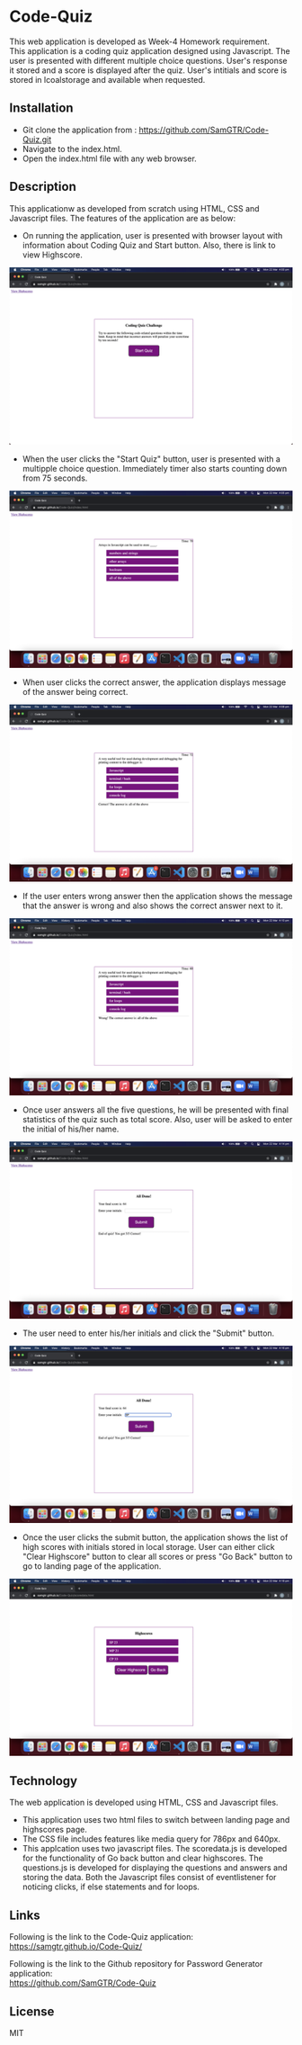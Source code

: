 # Code-Quiz

This web application is developed as Week-4 Homework requirement.  
This application is a coding quiz application designed using Javascript. The user is presented with different multiple choice questions. User's response it stored and a score is displayed after the quiz.
User's intitials and score is stored in lcoalstorage and available when requested.

## Installation

- Git clone the application from : https://github.com/SamGTR/Code-Quiz.git
- Navigate to the index.html.
- Open the index.html file with any web browser.

## Description

This applicationw as developed from scratch using HTML, CSS and Javascript files. The features of the application are as below:

- On running the application, user is presented with browser layout with information about Coding Quiz and Start button. Also, there is link to view Highscore.

![Application homepage.](./assets/images/1.png)

- When the user clicks the "Start Quiz" button, user is presented with a multipple choice question. Immediately timer also starts counting down from 75 seconds.

![Start of quiz](./assets/images/2.png)

- When user clicks the correct answer, the application displays message of the answer being correct.

![Answer checking.](./assets/images/3.png)

- If the user enters wrong answer then the application shows the message that the answer is wrong and also shows the correct answer next to it.

![Wrong answer case.](./assets/images/4.png)

- Once user answers all the five questions, he will be presented with final statistics of the quiz such as total score. Also, user will be asked to enter the initial of his/her name.

![Quiz finish.](./assets/images/5.png)

- The user need to enter his/her initials and click the "Submit" button.

![Enter initial.](./assets/images/6.png)

- Once the user clicks the submit button, the application shows the list of high scores with initials stored in local storage. User can either click "Clear Highscore" button to clear all scores or press "Go Back" button to go to landing page of the application.

![View highscores.](./assets/images/7.png)


## Technology

The web application is developed using HTML, CSS and Javascript files. 
- This application uses two html files to switch between landing page and highscores page.
- The CSS file includes features like media query for 786px and 640px. 
- This applcation uses two javascript files. The scoredata.js is developed for the functionality of Go back button and clear highscores. The questions.js is developed for displaying the questions and answers and storing the data. Both the Javascript files consist of eventlistener for noticing clicks, if else statements and for loops.

## Links

Following is the link to the Code-Quiz application:  
https://samgtr.github.io/Code-Quiz/

Following is the link to the Github repository for Password Generator application:  
https://github.com/SamGTR/Code-Quiz

## License

MIT